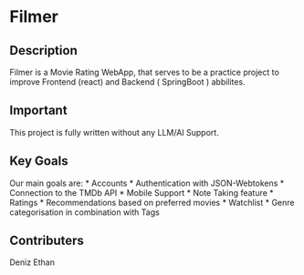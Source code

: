 # Filmer

## Description
Filmer is a Movie Rating WebApp, that serves to be a practice project to improve Frontend (react) and Backend ( SpringBoot ) abbilites.

## Important
This project is fully written without any LLM/AI Support.

## Key Goals
Our main goals are:
    * Accounts
    * Authentication with JSON-Webtokens
    * Connection to the TMDb API
    * Mobile Support
    * Note Taking feature
    * Ratings
    * Recommendations based on preferred movies
    * Watchlist
    * Genre categorisation in combination with Tags


## Contributers
Deniz
Ethan